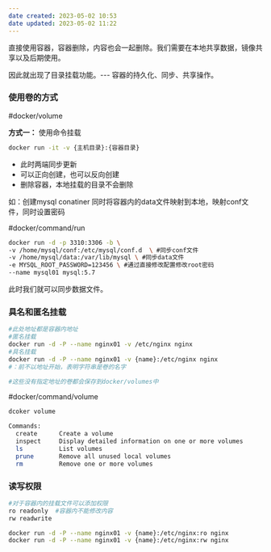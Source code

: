 ```yaml
---
date created: 2023-05-02 10:53
date updated: 2023-05-02 11:22
---
```


直接使用容器，容器删除，内容也会一起删除。我们需要在本地共享数据，镜像共享以及后期使用。

因此就出现了目录挂载功能。--- 容器的持久化、同步、共享操作。

### 使用卷的方式

#docker/volume

**方式一：** 使用命令挂载

```sh
docker run -it -v {主机目录}:{容器目录}
```

- 此时两端同步更新
- 可以正向创建，也可以反向创建
- 删除容器，本地挂载的目录不会删除

如：创建mysql conatiner 同时将容器内的data文件映射到本地，映射conf文件，同时设置密码

#docker/command/run

```sh
docker run -d -p 3310:3306 -b \
-v /home/mysql/conf:/etc/mysql/conf.d  \ #同步conf文件
-v /home/mysql/data:/var/lib/mysql \ #同步data文件
-e MYSQL_ROOT_PASSWORD=123456 \ #通过直接修改配置修改root密码
--name mysql01 mysql:5.7
```

此时我们就可以同步数据文件。

### 具名和匿名挂载

```sh
#此处地址都是容器内地址
#匿名挂载
docker run -d -P --name nginx01 -v /etc/nginx nginx
#具名挂载
docker run -d -P --name nginx01 -v {name}:/etc/nginx nginx
#：前不以地址开始，表明字符串是卷的名字

#这些没有指定地址的卷都会保存到docker/volumes中
```

#docker/command/volume

```sh
dcoker volume 

Commands:
  create      Create a volume
  inspect     Display detailed information on one or more volumes
  ls          List volumes
  prune       Remove all unused local volumes
  rm          Remove one or more volumes
```

### 读写权限

```sh
#对于容器内的挂载文件可以添加权限
ro readonly  #容器内不能修改内容
rw readwrite

docker run -d -P --name nginx01 -v {name}:/etc/nginx:ro nginx
docker run -d -P --name nginx01 -v {name}:/etc/nginx:rw nginx
```